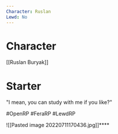 ```yaml
---
Character: Ruslan
Lewd: No
---
```

# Character
[[Ruslan Buryak]]

# Starter
"I mean, you can study with me if you like?"

#OpenRP #FeraRP #LewdRP 

![[Pasted image 20220711170436.jpg]]****